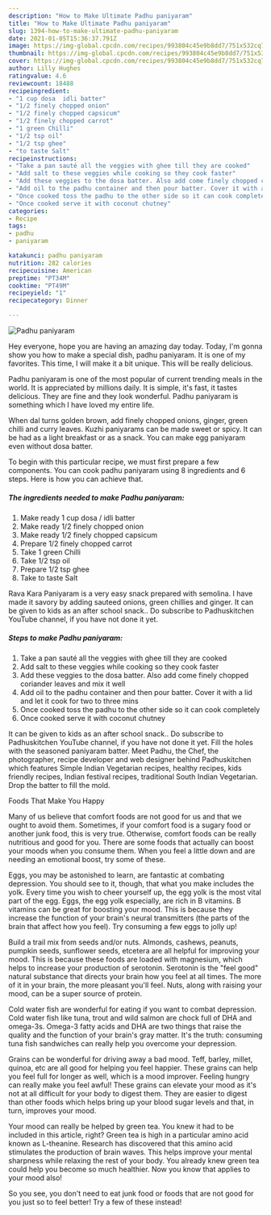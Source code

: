 ```yaml
---
description: "How to Make Ultimate Padhu paniyaram"
title: "How to Make Ultimate Padhu paniyaram"
slug: 1394-how-to-make-ultimate-padhu-paniyaram
date: 2021-01-05T15:36:37.791Z
image: https://img-global.cpcdn.com/recipes/993804c45e9b8dd7/751x532cq70/padhu-paniyaram-recipe-main-photo.jpg
thumbnail: https://img-global.cpcdn.com/recipes/993804c45e9b8dd7/751x532cq70/padhu-paniyaram-recipe-main-photo.jpg
cover: https://img-global.cpcdn.com/recipes/993804c45e9b8dd7/751x532cq70/padhu-paniyaram-recipe-main-photo.jpg
author: Lilly Hughes
ratingvalue: 4.6
reviewcount: 18488
recipeingredient:
- "1 cup dosa  idli batter"
- "1/2 finely chopped onion"
- "1/2 finely chopped capsicum"
- "1/2 finely chopped carrot"
- "1 green Chilli"
- "1/2 tsp oil"
- "1/2 tsp ghee"
- "to taste Salt"
recipeinstructions:
- "Take a pan sauté all the veggies with ghee till they are cooked"
- "Add salt to these veggies while cooking so they cook faster"
- "Add these veggies to the dosa batter. Also add come finely chopped coriander leaves and mix it well"
- "Add oil to the padhu container and then pour batter. Cover it with a lid and let it cook for two to three mins"
- "Once cooked toss the padhu to the other side so it can cook completely"
- "Once cooked serve it with coconut chutney"
categories:
- Recipe
tags:
- padhu
- paniyaram

katakunci: padhu paniyaram 
nutrition: 282 calories
recipecuisine: American
preptime: "PT34M"
cooktime: "PT49M"
recipeyield: "1"
recipecategory: Dinner

---
```



![Padhu paniyaram](https://img-global.cpcdn.com/recipes/993804c45e9b8dd7/751x532cq70/padhu-paniyaram-recipe-main-photo.jpg)

Hey everyone, hope you are having an amazing day today. Today, I'm gonna show you how to make a special dish, padhu paniyaram. It is one of my favorites. This time, I will make it a bit unique. This will be really delicious.

Padhu paniyaram is one of the most popular of current trending meals in the world. It is appreciated by millions daily. It is simple, it's fast, it tastes delicious. They are fine and they look wonderful. Padhu paniyaram is something which I have loved my entire life.

When dal turns golden brown, add finely chopped onions, ginger, green chilli and curry leaves. Kuzhi paniyarams can be made sweet or spicy. It can be had as a light breakfast or as a snack. You can make egg paniyaram even without dosa batter.


To begin with this particular recipe, we must first prepare a few components. You can cook padhu paniyaram using 8 ingredients and 6 steps. Here is how you can achieve that.

<!--inarticleads1-->

##### The ingredients needed to make Padhu paniyaram:

1. Make ready 1 cup dosa / idli batter
1. Make ready 1/2 finely chopped onion
1. Make ready 1/2 finely chopped capsicum
1. Prepare 1/2 finely chopped carrot
1. Take 1 green Chilli
1. Take 1/2 tsp oil
1. Prepare 1/2 tsp ghee
1. Take to taste Salt


Rava Kara Paniyaram is a very easy snack prepared with semolina. I have made it savory by adding sauteed onions, green chillies and ginger. It can be given to kids as an after school snack.. Do subscribe to Padhuskitchen YouTube channel, if you have not done it yet. 

<!--inarticleads2-->

##### Steps to make Padhu paniyaram:

1. Take a pan sauté all the veggies with ghee till they are cooked
1. Add salt to these veggies while cooking so they cook faster
1. Add these veggies to the dosa batter. Also add come finely chopped coriander leaves and mix it well
1. Add oil to the padhu container and then pour batter. Cover it with a lid and let it cook for two to three mins
1. Once cooked toss the padhu to the other side so it can cook completely
1. Once cooked serve it with coconut chutney


It can be given to kids as an after school snack.. Do subscribe to Padhuskitchen YouTube channel, if you have not done it yet. Fill the holes with the seasoned paniyaram batter. Meet Padhu, the Chef, the photographer, recipe developer and web designer behind Padhuskitchen which features Simple Indian Vegetarian recipes, healthy recipes, kids friendly recipes, Indian festival recipes, traditional South Indian Vegetarian. Drop the batter to fill the mold. 

Foods That Make You Happy


Many of us believe that comfort foods are not good for us and that we ought to avoid them. Sometimes, if your comfort food is a sugary food or another junk food, this is very true. Otherwise, comfort foods can be really nutritious and good for you. There are some foods that actually can boost your moods when you consume them. When you feel a little down and are needing an emotional boost, try some of these.

Eggs, you may be astonished to learn, are fantastic at combating depression. You should see to it, though, that what you make includes the yolk. Every time you wish to cheer yourself up, the egg yolk is the most vital part of the egg. Eggs, the egg yolk especially, are rich in B vitamins. B vitamins can be great for boosting your mood. This is because they increase the function of your brain's neural transmitters (the parts of the brain that affect how you feel). Try consuming a few eggs to jolly up!

Build a trail mix from seeds and/or nuts. Almonds, cashews, peanuts, pumpkin seeds, sunflower seeds, etcetera are all helpful for improving your mood. This is because these foods are loaded with magnesium, which helps to increase your production of serotonin. Serotonin is the "feel good" natural substance that directs your brain how you feel at all times. The more of it in your brain, the more pleasant you'll feel. Nuts, along with raising your mood, can be a super source of protein.

Cold water fish are wonderful for eating if you want to combat depression. Cold water fish like tuna, trout and wild salmon are chock full of DHA and omega-3s. Omega-3 fatty acids and DHA are two things that raise the quality and the function of your brain's gray matter. It's the truth: consuming tuna fish sandwiches can really help you overcome your depression. 

Grains can be wonderful for driving away a bad mood. Teff, barley, millet, quinoa, etc are all good for helping you feel happier. These grains can help you feel full for longer as well, which is a mood improver. Feeling hungry can really make you feel awful! These grains can elevate your mood as it's not at all difficult for your body to digest them. They are easier to digest than other foods which helps bring up your blood sugar levels and that, in turn, improves your mood.

Your mood can really be helped by green tea. You knew it had to be included in this article, right? Green tea is high in a particular amino acid known as L-theanine. Research has discovered that this amino acid stimulates the production of brain waves. This helps improve your mental sharpness while relaxing the rest of your body. You already knew green tea could help you become so much healthier. Now you know that applies to your mood also!

So you see, you don't need to eat junk food or foods that are not good for you just so to feel better! Try a few of these instead!

